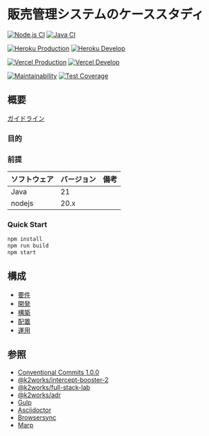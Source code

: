 # 販売管理システムのケーススタディ

[![Node.js CI](https://github.com/k2works/case-study-sales/actions/workflows/node.js.yml/badge.svg)](https://github.com/k2works/case-study-sales/actions/workflows/node.js.yml)
[![Java CI](https://github.com/k2works/case-study-sales/actions/workflows/gradle.yml/badge.svg)](https://github.com/k2works/case-study-sales/actions/workflows/gradle.yml)

[![Heroku Production](https://github.com/k2works/case-study-sales/actions/workflows/heroku_backend_production.yml/badge.svg)](https://github.com/k2works/case-study-sales/actions/workflows/heroku_backend_production.yml)
[![Heroku Develop](https://github.com/k2works/case-study-sales/actions/workflows/heroku_backend_develop.yml/badge.svg)](https://github.com/k2works/case-study-sales/actions/workflows/heroku_backend_develop.yml)


[![Vercel Production](https://github.com/k2works/case-study-sales/actions/workflows/vercel_frontend_production.yml/badge.svg)](https://github.com/k2works/case-study-sales/actions/workflows/vercel_frontend_production.yml)
[![Vercel Develop](https://github.com/k2works/case-study-sales/actions/workflows/vercel_frontend_preview.yml/badge.svg)](https://github.com/k2works/case-study-sales/actions/workflows/vercel_frontend_preview.yml)

[![Maintainability](https://api.codeclimate.com/v1/badges/8ff7a5b4be0f3a63ca4f/maintainability)](https://codeclimate.com/github/k2works/case-study-sales/maintainability)
[![Test Coverage](https://api.codeclimate.com/v1/badges/8ff7a5b4be0f3a63ca4f/test_coverage)](https://codeclimate.com/github/k2works/case-study-sales/test_coverage)

## 概要

[ガイドライン](./docs/slides/PITCHME.md)

### 目的

### 前提

| ソフトウェア | バージョン | 備考 |
|:-------|:------|:---|
| Java   | 21    |    |
| nodejs | 20.x  |    |

### Quick Start

```bash
npm install
npm run build
npm start
```
## 構成

- [要件](./docs/req.adoc)
- [開発](./docs/dev.adoc)
- [構築](./docs/build.adoc)
- [配置](./docs/ship.adoc)
- [運用](./docs/run.adoc)

## 参照

- [Conventional Commits 1.0.0](https://www.conventionalcommits.org/ja/v1.0.0/)
- [@k2works/intercept-booster-2](https://www.npmjs.com/package/@k2works/intercept-booster-2)
- [@k2works/full-stack-lab](https://www.npmjs.com/package/@k2works/full-stack-lab)
- [@k2works/adr](https://www.npmjs.com/package/@k2works/adr)
- [Gulp](https://gulpjs.com/docs/en/getting-started/quick-start)
- [Asciidoctor](https://asciidoctor.org/)
- [Browsersync](https://browsersync.io/)
- [Marp](https://marp.app/)
